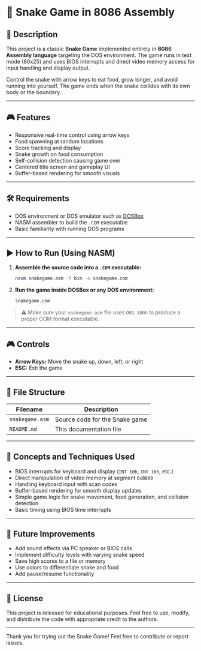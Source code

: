 
# 🐍 Snake Game in 8086 Assembly

## 📜 Description
This project is a classic **Snake Game** implemented entirely in **8086 Assembly language** targeting the DOS environment. The game runs in text mode (80x25) and uses BIOS interrupts and direct video memory access for input handling and display output. 

Control the snake with arrow keys to eat food, grow longer, and avoid running into yourself. The game ends when the snake collides with its own body or the boundary.

---

## 🎮 Features
- Responsive real-time control using arrow keys
- Food spawning at random locations
- Score tracking and display
- Snake growth on food consumption
- Self-collision detection causing game over
- Centered title screen and gameplay UI
- Buffer-based rendering for smooth visuals

---

## 🛠 Requirements
- DOS environment or DOS emulator such as [DOSBox](https://www.dosbox.com/)
- NASM assembler to build the `.COM` executable
- Basic familiarity with running DOS programs

---

## ▶️ How to Run (Using NASM)
1. **Assemble the source code into a `.COM` executable:**
   ```bash
   nasm snakegame.asm -f bin -o snakegame.com
   ```

2. **Run the game inside DOSBox or any DOS environment:**

   ```bash
   snakegame.com
   ```

> ⚠️ Make sure your `snakegame.asm` file uses `ORG 100h` to produce a proper COM format executable.

---

## 🎮 Controls

* **Arrow Keys:** Move the snake up, down, left, or right
* **ESC:** Exit the game

---

## 📁 File Structure

| Filename        | Description                    |
| --------------- | ------------------------------ |
| `snakegame.asm` | Source code for the Snake game |
| `README.md`     | This documentation file        |

---

## 🧠 Concepts and Techniques Used

* BIOS interrupts for keyboard and display (`INT 10h`, `INT 16h`, etc.)
* Direct manipulation of video memory at segment `0xB800`
* Handling keyboard input with scan codes
* Buffer-based rendering for smooth display updates
* Simple game logic for snake movement, food generation, and collision detection
* Basic timing using BIOS time interrupts

---

## 🧩 Future Improvements

* Add sound effects via PC speaker or BIOS calls
* Implement difficulty levels with varying snake speed
* Save high scores to a file or memory
* Use colors to differentiate snake and food
* Add pause/resume functionality

---

## 📜 License

This project is released for educational purposes. Feel free to use, modify, and distribute the code with appropriate credit to the authors.

---

Thank you for trying out the Snake Game!
Feel free to contribute or report issues.

```
